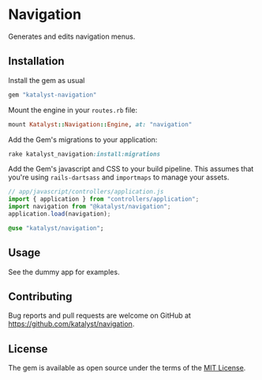 # Navigation

Generates and edits navigation menus.

## Installation

Install the gem as usual

```ruby
gem "katalyst-navigation"
```

Mount the engine in your `routes.rb` file:

```ruby
mount Katalyst::Navigation::Engine, at: "navigation"
```

Add the Gem's migrations to your application:

```ruby
rake katalyst_navigation:install:migrations
```

Add the Gem's javascript and CSS to your build pipeline. This assumes that
you're using `rails-dartsass` and `importmaps` to manage your assets.

```javascript
// app/javascript/controllers/application.js
import { application } from "controllers/application";
import navigation from "@katalyst/navigation";
application.load(navigation);
```

```sass
@use "katalyst/navigation";
```

## Usage

See the dummy app for examples.

## Contributing

Bug reports and pull requests are welcome on GitHub at https://github.com/katalyst/navigation.

## License

The gem is available as open source under the terms of the [MIT License](https://opensource.org/licenses/MIT).
